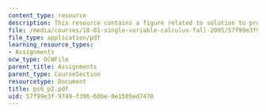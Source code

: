 ```yaml
---
content_type: resource
description: This resource contains a figure related to solution to problem set 6.
file: /media/courses/18-01-single-variable-calculus-fall-2005/57f99e3f9749f39660be8e1505ed7478_ps6_p2.pdf
file_type: application/pdf
learning_resource_types:
- Assignments
ocw_type: OCWFile
parent_title: Assignments
parent_type: CourseSection
resourcetype: Document
title: ps6_p2.pdf
uid: 57f99e3f-9749-f396-60be-8e1505ed7478
---
```

